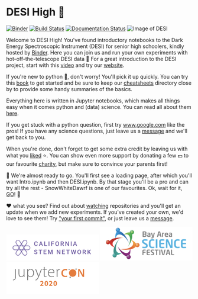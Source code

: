 # DESI High :school_satchel:

[![Binder](https://mybinder.org/badge_logo.svg)](https://mybinder.org/v2/gh/michaelJwilson/DESI-HighSchool/master)
[![Build Status](https://travis-ci.com/michaelJwilson/DESI-HighSchool.svg?branch=master)](https://travis-ci.com/michaelJwilson/DESI-HighSchool)
[![Documentation Status](https://readthedocs.org/projects/desi-highschool/badge/?version=latest)](https://desi-highschool.readthedocs.io/en/latest/?badge=latest)
![Image of DESI](https://github.com/michaelJwilson/DESI-HighSchool/blob/master/images/Mayall-Star-Trails.jpg)

Welcome to DESI High!  You've found introductory notebooks to the Dark Energy Spectroscopic Instrument (DESI) for senior high schoolers, kindly hosted by [Binder](https://mybinder.readthedocs.io/en/latest/).  Here you can join us and run your own experiments with hot-off-the-telescope DESI data :telescope:  For a great introduction to the DESI project, start with this [video](https://www.youtube.com/watch?v=kPXx9tqyzYg) and try our [website](www.desi.lbl.gov).

If you're new to python :snake:, don't worry!  You'll pick it up quickly.  You can try this [book](https://www.py4e.com/book) to get started and be sure to keep our [cheatsheets](https://github.com/michaelJwilson/DESI-HighSchool/tree/master/cheatsheets) directory close by to provide some handy summaries of the basics.

Everything here is written in Jupyter notebooks, which makes all things easy when it comes python and (data) science.  You can read all about them [here](www.dataquest.io/blog/jupyter-notebook-tutorial/).

If you get stuck with a python question, first try www.google.com like the pros!  If you have any science questions,
just leave us a [message](https://www.github.com/michaelJwilson/DESI-HighSchool/issues/new) and we'll get back to you.  

When you're done, don't forget to get some extra credit by leaving us with what you [liked](https://forms.gle/LGKMVamrtS5StSv56) :star:.  You can show even more support by donating a few :dollar: to our favourite [charity](https://www.gofundme.com/f/code-nation?utm_source=customer&utm_campaign=p_cp+share-sheet&utm_medium=copy_link_more), but make sure to convince your parents first!

:rotating_light:  We're almost ready to go.  You'll first see a loading page, after which you'll want Intro.ipynb and then DESI.ipynb.  By that stage you'll be a pro and can try all the rest - SnowWhiteDawrf is one of our favourites.  Ok, wait for it, [GO](https://mybinder.org/v2/gh/michaelJwilson/DESI-HighSchool/master)! :rotating_light:

:heart: what you see?  Find out about [watching](https://docs.github.com/en/enterprise/2.20/user/github/receiving-notifications-about-activity-on-github/watching-and-unwatching-repositories#watching-a-single-repository) repositories and you'll get an update when we add new experiments.  If you've created your own, we'd love to see them!  Try ["your first commit"](https://www.medium.com/@haydar_ai/learning-how-to-git-creating-your-first-commit-c753ed2e7498), or just leave us a [message](https:/www.github.com/michaelJwilson/DESI-HighSchool/issues/new).

<p float="left">
  <img src="./images/CalStemNet.png",     width=250>
  <img src="./images/BayScienceFest.png", width=250>
  <img src="./images/JupyterCon20.png",   width=250>
</p>
